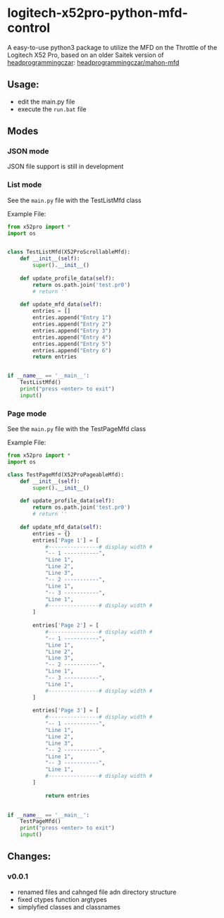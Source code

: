 # logitech-x52pro-python-mfd-control

A easy-to-use python3 package to utilize the MFD on the Throttle of the Logitech X52 Pro, based on an older Saitek version of [headprogrammingczar](https://github.com/headprogrammingczar): [headprogrammingczar/mahon-mfd](https://github.com/headprogrammingczar/mahon-mfd)

## Usage:

* edit the main.py file
* execute the `run.bat` file

## Modes

### JSON mode

JSON file support is still in development

### List mode

See the `main.py` file with the TestListMfd class

Example File:
```python
from x52pro import *
import os


class TestListMfd(X52ProScrollableMfd):
	def __init__(self):
		super().__init__()
	
    def update_profile_data(self):
        return os.path.join('test.pr0')
        # return ''
        
	def update_mfd_data(self):
        entries = []
        entries.append("Entry 1")
        entries.append("Entry 2")
        entries.append("Entry 3")
        entries.append("Entry 4")
        entries.append("Entry 5")
        entries.append("Entry 6")
        return entries


if __name__ == '__main__':
	TestListMfd()
	print("press <enter> to exit")
	input()
```

### Page mode

See the `main.py` file with the TestPageMfd class

Example File:
```python
from x52pro import *
import os

class TestPageMfd(X52ProPageableMfd):
	def __init__(self):
		super().__init__()
	
    def update_profile_data(self):
        return os.path.join('test.pr0')
        # return ''
    
	def update_mfd_data(self):
		entries = {}
		entries['Page 1'] = [
			#----------------# display width #
			"-- 1 -----------",
			"Line 1",
			"Line 2",
			"Line 3",
			"-- 2 -----------",
			"Line 1",
			"-- 3 -----------",
			"Line 1",
			#----------------# display width #
		]
		
		entries['Page 2'] = [
			#----------------# display width #
			"-- 1 -----------",
			"Line 1",
			"Line 2",
			"Line 3",
			"-- 2 -----------",
			"Line 1",
			"-- 3 -----------",
			"Line 1",
			#----------------# display width #
		]
		
		entries['Page 3'] = [
			#----------------# display width #
			"-- 1 -----------",
			"Line 1",
			"Line 2",
			"Line 3",
			"-- 2 -----------",
			"Line 1",
			"-- 3 -----------",
			"Line 1",
			#----------------# display width #
		]
            
            return entries

        
if __name__ == '__main__':
	TestPageMfd()
	print("press <enter> to exit")
	input()
```

## Changes:

### v0.0.1

* renamed files and cahnged file adn directory structure
* fixed ctypes function argtypes
* simplyfied classes and classnames
